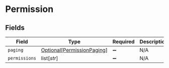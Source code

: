 # Permission


## Fields

| Field                                                                 | Type                                                                  | Required                                                              | Description                                                           |
| --------------------------------------------------------------------- | --------------------------------------------------------------------- | --------------------------------------------------------------------- | --------------------------------------------------------------------- |
| `paging`                                                              | [Optional[PermissionPaging]](../../models/shared/permissionpaging.md) | :heavy_minus_sign:                                                    | N/A                                                                   |
| `permissions`                                                         | list[*str*]                                                           | :heavy_minus_sign:                                                    | N/A                                                                   |